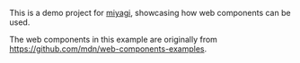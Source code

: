 This is a demo project for <a href="https://github.com/mgrsskls/miyagi" target="_blank" rel="noopener">miyagi</a>, showcasing how web components can be used.

The web components in this example are originally from <a href="https://github.com/mdn/web-components-examples" target="_blank" rel="noopener">https://github.com/mdn/web-components-examples</a>.
